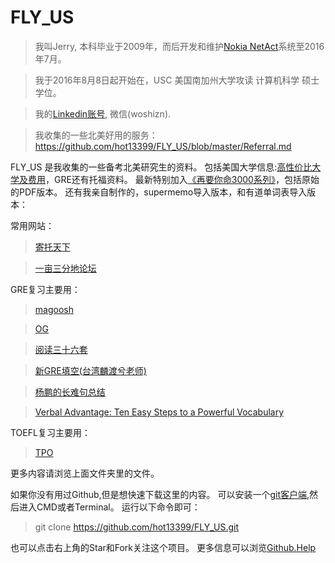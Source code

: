 # FLY_US

 > 我叫Jerry, 本科毕业于2009年，而后开发和维护[Nokia NetAct](http://networks.nokia.com/portfolio/solutions/netact)系统至2016年7月。
 
 > 我于2016年8月8日起开始在，USC 美国南加州大学攻读 计算机科学 硕士学位。
 
 > 我的[Linkedin账号](https://www.linkedin.com/in/hot13399), 微信(woshizn).
 
 > 我收集的一些北美好用的服务：https://github.com/hot13399/FLY_US/blob/master/Referral.md
 
FLY_US 是我收集的一些备考北美研究生的资料。
包括美国大学信息:[高性价比大学及费用]，GRE还有托福资料。
最新特别加入[《再要你命3000系列》]，包括原始的PDF版本。
还有我亲自制作的，supermemo导入版本，和有道单词表导入版本：


常用网站：
  
  > [寄托天下]
  
  > [一亩三分地论坛]

GRE复习主要用：
  
  > [magoosh]
  
  > [OG]
  
  > [阅读三十六套]
  
  > [新GRE填空(台湾麟渡兮老师)]
  
  > [杨鹏的长难句总结]
  
  > [Verbal Advantage: Ten Easy Steps to a Powerful Vocabulary]

TOEFL复习主要用：
  > [TPO]

 更多内容请浏览上面文件夹里的文件。

如果你没有用过Github,但是想快速下载这里的内容。
可以安装一个[git客户端],然后进入CMD或者Terminal。
运行以下命令即可：
 > git clone https://github.com/hot13399/FLY_US.git
  
也可以点击右上角的Star和Fork关注这个项目。
更多信息可以浏览[Github.Help]

[一亩三分地论坛]: http://www.1point3acres.com/
[寄托天下]: http://bbs.gter.net/
[高性价比大学及费用]: https://github.com/hot13399/FLY_US/blob/master/%E7%BE%8E%E5%9B%BD%E5%A4%A7%E5%AD%A6%E4%BF%A1%E6%81%AF/%E5%8C%97%E7%BE%8E%E6%80%A7%E4%BB%B7%E6%AF%94%E5%A4%A7%E5%AD%A6%E5%AD%A6%E8%B4%B9.md
[git客户端]: http://git-scm.com/downloads
[Github.Help]: https://help.github.com/articles/set-up-git/
[OG]: http://store.ets.org/store/ets/en_US/pd/ThemeID.12805600/productID.253480200
[magoosh]: http://magoosh.com/
[TPO]: http://bbs.zhan.com/forum-41-1.html
[《再要你命3000系列》]: https://github.com/hot13399/FLY_US/tree/master/GRE/%E8%AF%8D%E6%B1%87/%E8%A6%81%E4%BD%A0%E5%91%BD%E4%B8%89%E5%8D%83%E7%B3%BB%E5%88%97
[阅读三十六套]: https://github.com/hot13399/FLY_US/tree/master/GRE/%E9%98%85%E8%AF%BB/%E9%99%88%E8%99%8E%E5%B9%B3%E9%98%85%E8%AF%BB36%E5%A5%97
[新GRE填空(台湾麟渡兮老师)]: https://github.com/hot13399/FLY_US/blob/master/GRE/%E5%A1%AB%E7%A9%BA/%E6%96%B0GRE%E5%A1%AB%E7%A9%BA(%E5%8F%B0%E6%B9%BE%E9%BA%9F%E6%B8%A1%E5%85%AE%E8%80%81%E5%B8%88).pdf
[杨鹏的长难句总结]: https://github.com/hot13399/FLY_US/blob/master/GRE/%E9%98%85%E8%AF%BB/%E6%9D%A8%E9%B9%8F%E7%9A%84%E9%95%BF%E9%9A%BE%E5%8F%A5%E6%80%BB%E7%BB%93.pdf
[Verbal Advantage: Ten Easy Steps to a Powerful Vocabulary]: http://www.amazon.cn/Verbal-Advantage-Ten-Easy-Steps-to-a-Powerful-Vocabulary-Elster-Charles-Harrington/dp/0375709320/ref=cm_cr_pr_bdcrb_top?ie=UTF8
